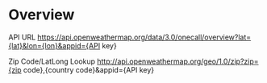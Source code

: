 # Overview

API URL
https://api.openweathermap.org/data/3.0/onecall/overview?lat={lat}&lon={lon}&appid={API key}

Zip Code/LatLong Lookup
http://api.openweathermap.org/geo/1.0/zip?zip={zip code},{country code}&appid={API key}
